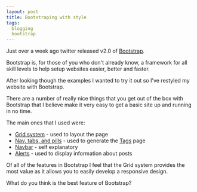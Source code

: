 ```yaml
---
layout: post
title: Bootstraping with style
tags: 
  blogging
  bootstrap
---
```


Just over a week ago twitter released v2.0 of [Bootstrap](http://twitter.github.com/bootstrap/).

Bootstrap is, for those of you who don't already know, a framework for all skill levels to help setup websites easier, better and faster.

After looking though the examples I wanted to try it out so I've restyled my website with Bootstrap.

There are a number of really nice things that you get out of the box with Bootstrap that I believe make it very easy to get a basic site up and running in no time.

The main ones that I used were:

- [Grid system](http://twitter.github.com/bootstrap/scaffolding.html#grid-system) - used to layout the page
- [Nav, tabs, and pills](http://twitter.github.com/bootstrap/components.html#navs) - used to generate the [Tags](/tags) page
- [Navbar](http://twitter.github.com/bootstrap/components.html#navbar) - self explanatory
- [Alerts](http://twitter.github.com/bootstrap/components.html#alerts) - used to display information about posts

Of all of the features in Bootstrap I feel that the Grid system provides the most value as it allows you to easily develop a responsive design.

What do you think is the best feature of Bootstrap?
